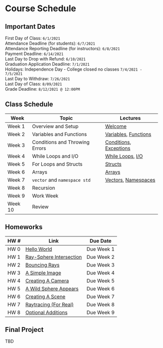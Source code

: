# Course Schedule

## Important Dates

First Day of Class: `6/1/2021`  
Attendance Deadline (for students): `6/7/2021`  
Attendance Reporting Deadline (for instructors): `6/8/2021`  
Payment Deadline: `6/14/2021`  
Last Day to Drop with Refund: `6/10/2021`  
Graduation Application Deadline: `7/1/2021`  
Holidays: Independence Day - College closed no classes `7/4/2021 - 7/5/2021`  
Last Day to Withdraw: `7/26/2021`  
Last Day of Class: `8/09/2021`  
Grade Deadline: `8/12/2021 @ 12:00PM`  

## Class Schedule

| Week    | Topic                          | Lectures                                  |
| ------- | ------------------------------ | ----------------------------------------- |
| Week 1  | Overview and Setup             | [Welcome](../Lectures/Week1/Welcome.pptx) |
| Week 2  | Variables and Functions        | [Variables](../Lectures/Week2/Variables.pptx), [Functions](../Lectures/Week1/Functions.pptx) |
| Week 3  | Conditions and Throwing Errors | [Conditions](../Lectures/Week3/Conditions.pptx), [Exceptions](../Lectures/Week3/Exceptions.pptx)|                                          |
| Week 4  | While Loops and I/O            | [While Loops](../Lectures/Week4/Loops.pptx), [I/O](../Lectures/Week4/IO.pptx) |                                         |
| Week 5  | For Loops and Structs          | [Structs](../Lectures/Week5/Structs.pptx)                                          |
| Week 6  | Arrays                         | [Arrays](../Lectures/Week6/Arrays/pptx)                                          |
| Week 7  | `vector` and `namespace std`   | [Vectors](../Lectures/Week7/Vectors.pptx), [Namespaces](../Lectures/Week7/Namespaces.pptx)                                         |
| Week 8  | Recursion                      |                                           |
| Week 9  | Work Week                      |                                           |
| Week 10 | Review                         |                                           |

## Homeworks

| HW #          | Link                                                 | Due Date    |
| ------------- | ---------------------------------------------------- | ----------- |
| HW 0          | [Hello World](../Homework/HW0/README.md)             | Due Week 1  |
| HW 1          | [Ray-Sphere Intersection](../Homework/HW1/README.md) | Due Week 2  |
| HW 2          | [Bouncing Rays](../Homework/HW2/README.md)           | Due Week 3  |
| HW 3          | [A Simple Image](../Homework/HW3/README.md)          | Due Week 4  |
| HW 4          | [Creating A Camera](../Homework/HW4/README.md)       | Due Week 5  |
| HW 5          | [A Wild Sphere Appears](../Homework/HW5/README.md)   | Due Week 6  |
| HW 6          | [Creating A Scene](../Homework/HW6/README.md)        | Due Week 7  |
| HW 7          | [Raytracing (For Real)](../Homework/HW7/README.md)   | Due Week 8  |
| HW 8          | [Optional Additions](../Homework/HW8/README.md)      | Due Week 9  |

## Final Project

TBD
